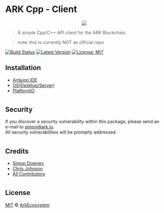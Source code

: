 # ARK Cpp - Client

<p align="center">
  <img src="https://github.com/sleepdefic1t/cpp-client/blob/master/ark_cpp_client.png"/>
</p>

> A simple Cpp/C++ API client for the ARK Blockchain.  

> note: this is currently NOT an official repo

[![Build Status](https://travis-ci.org/sleepdefic1t/cpp-client.svg?branch=master)](https://travis-ci.org/sleepdefic1t/cpp-client)
[![Latest Version](https://img.shields.io/github/release/cpp-client/cpp-client.svg?style=flat-square)](https://github.com/ArkEcosystem/cpp-client/releases)
[![License: MIT](https://img.shields.io/badge/License-MIT-yellow.svg)](https://opensource.org/licenses/MIT)


## Installation  
- [Arduino IDE](https://github.com/sleepdefic1t/cpp-client/blob/master/docs/INSTALL_ARDUINO.md)  
- [OS(Desktop/Server)](https://github.com/sleepdefic1t/cpp-client/blob/master/docs/INSTALL_OS.md)
- [PlatformIO](https://github.com/sleepdefic1t/cpp-client/blob/master/docs/INSTALL_PLATFORMIO.md)

#

## Security

If you discover a security vulnerability within this package, please send an e-mail to simon@ark.io.  
All security vulnerabilities will be promptly addressed.

#

## Credits

- [Simon Downey](https://github.com/sleepdeficit)
- [Chris Johnson](https://github.com/ciband)
- [All Contributors](../../../../contributors)

#

## License

[MIT](LICENSE) © [ArkEcosystem](https://ark.io)
